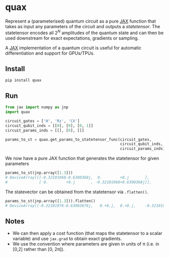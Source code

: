 # quax

Represent a (parameterised) quantum circuit as a pure [JAX](https://github.com/google/jax) function that
takes as input any parameters of the circuit and outputs a _statetensor_. The statetensor encodes all $2^N$ amplitudes of the quantum state and can then be used
downstream for exact expectations, gradients or sampling.

A [JAX](https://github.com/google/jax) implementation of a quantum circuit is useful
for automatic differentiation and support for GPUs/TPUs.

## Install
```
pip install quax
```

## Run
```python
from jax import numpy as jnp
import quax

circuit_gates = ['H', 'Rz', 'CX']
circuit_qubit_inds = [[0], [0], [0, 1]]
circuit_params_inds = [[], [0], []]

params_to_st = quax.get_params_to_statetensor_func(circuit_gates,
                                                   circuit_qubit_inds,
                                                   circuit_params_inds)
```

We now have a pure JAX function that generates the statetensor for given parameters
```python
params_to_st(jnp.array([1.3]))
# DeviceArray([[-0.32101968-0.6300368j,  0.        +0.j       ],
#              [ 0.        +0.j       , -0.32101968+0.6300368j]],            dtype=complex64)
```

The statevector can be obtained from the statetensor via ```.flatten()```.
```python
params_to_st(jnp.array([1.3])).flatten()
# DeviceArray([-0.32101976-0.63003676j,   0.+0.j,  0.+0.j,    -0.32101976+0.63003676j],            dtype=complex64)
```

## Notes
+ We can then apply a cost function (that maps the statetensor to a scalar variable) and use ```jax.grad``` to obtain exact gradients.
+ We use the convention where parameters are given in units of π (i.e. in [0,2] rather than [0, 2π]).

